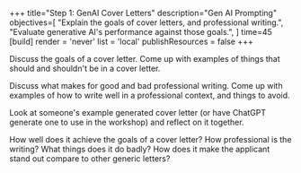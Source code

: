 +++
title="Step 1: GenAI Cover Letters"
description="Gen AI Prompting"
objectives=[
  "Explain the goals of cover letters, and professional writing.",
  "Evaluate generative AI's performance against those goals.",
]
time=45
[build]
  render = 'never'
  list = 'local'
  publishResources = false
+++

Discuss the goals of a cover letter. Come up with examples of things that should and shouldn't be in a cover letter.

Discuss what makes for good and bad professional writing. Come up with examples of how to write well in a professional context, and things to avoid.

Look at someone's example generated cover letter (or have ChatGPT generate one to use in the workshop) and reflect on it together.

How well does it achieve the goals of a cover letter? How professional is the writing? What things does it do badly? How does it make the applicant stand out compare to other generic letters?

